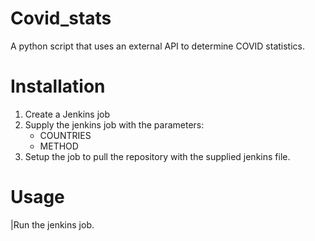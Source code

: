 # Covid_stats

A python script that uses an external API to determine COVID statistics.

# Installation

1. Create a Jenkins job 
1. Supply the jenkins job with the parameters:
   * COUNTRIES
   * METHOD
1. Setup the job to pull the repository with the supplied jenkins file.

# Usage

|Run the jenkins job.
